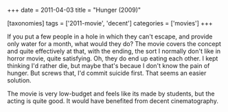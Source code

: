+++
date = 2011-04-03
title = "Hunger (2009)"

[taxonomies]
tags = ['2011-movie', 'decent']
categories = ['movies']
+++

If you put a few people in a hole in which they can\'t escape, and
provide only water for a month, what would they do? The movie covers the
concept and quite effectively at that, with the ending, the sort I
normally don\'t like in horror movie, quite satisfying. Oh, they do end
up eating each other. I kept thinking I\'d rather die, but maybe that\'s
becaue I don\'t know the pain of hunger. But screws that, I\'d commit
suicide first. That seems an easier solution.

The movie is very low-budget and feels like its made by students, but
the acting is quite good. It would have benefited from decent
cinematography.
